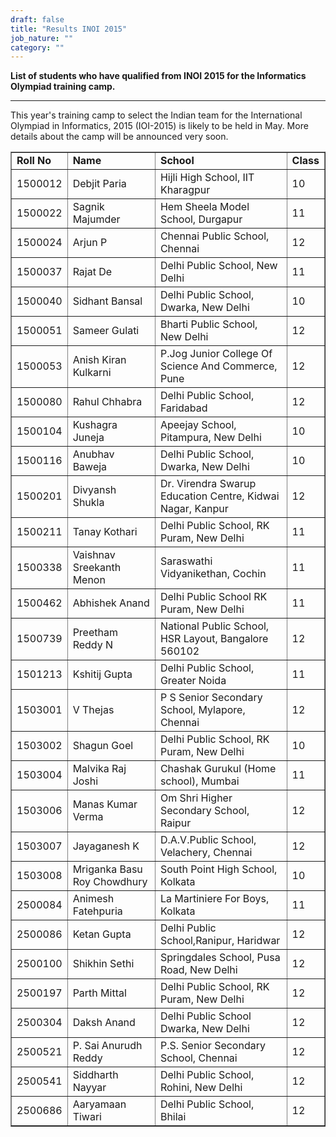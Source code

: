 ```yaml
---
draft: false
title: "Results INOI 2015"
job_nature: ""
category: ""
---
```


<p style="font-weight: bold"> List of students who have qualified
from INOI 2015 for the Informatics Olympiad training camp.</p>
<hr>

<p>This year's training camp to select the Indian team for the
International Olympiad in Informatics, 2015 (IOI-2015) is likely
to be held in May.  More details
about the camp will be announced very soon. </p>

<table cellpadding="2" cellspacing="2" border="1" width="100%">

  <tr>
    <td style="width: 11%;"><b>Roll No</b></td>
    <td><b>Name</b></td>
    <td><b>School</b></td>
    <td style="width: 10%;"><b>Class</b></td>
  </tr>

  <tr>
    <td>1500012</td>
    <td>Debjit Paria</td>
    <td>Hijli High School, IIT Kharagpur</td>
    <td>10</td>
  </tr>

  <tr>
    <td>1500022</td>
    <td>Sagnik Majumder</td>
    <td>Hem Sheela Model School, Durgapur</td>
    <td>11</td>
  </tr>

  <tr>
    <td>1500024</td>
    <td>Arjun P</td>
    <td>Chennai Public School, Chennai</td>
    <td>12</td>
  </tr>

  <tr>
    <td>1500037</td>
    <td>Rajat De</td>
    <td>Delhi Public School, New Delhi</td>
    <td>11</td>
  </tr>

  <tr>
    <td>1500040</td>
    <td>Sidhant Bansal</td>
    <td>Delhi Public School, Dwarka, New Delhi</td>
    <td>10</td>
  </tr>

  <tr>
    <td>1500051</td>
    <td>Sameer Gulati</td>
    <td>Bharti Public School, New Delhi</td>
    <td>12</td>
  </tr>

  <tr>
    <td>1500053</td>
    <td>Anish Kiran Kulkarni</td>
    <td>P.Jog Junior College Of Science And Commerce, Pune</td>
    <td>12</td>
  </tr>

  <tr>
    <td>1500080</td>
    <td>Rahul Chhabra</td>
    <td>Delhi Public School, Faridabad</td>
    <td>12</td>
  </tr>

  <tr>
    <td>1500104</td>
    <td>Kushagra Juneja</td>
    <td>Apeejay School, Pitampura, New Delhi</td>
    <td>10</td>
  </tr>

  <tr>
    <td>1500116</td>
    <td>Anubhav Baweja</td>
    <td>Delhi Public School, Dwarka, New Delhi</td>
    <td>10</td>
  </tr>

  <tr>
    <td>1500201</td>
    <td>Divyansh Shukla</td>
    <td>Dr. Virendra Swarup Education Centre, Kidwai Nagar, Kanpur</td>
    <td>12</td>
  </tr>

  <tr>
    <td>1500211</td>
    <td>Tanay Kothari</td>
    <td>Delhi Public School, RK Puram, New Delhi</td>
    <td>11</td>
  </tr>

  <tr>
    <td>1500338</td>
    <td>Vaishnav Sreekanth Menon</td>
    <td>Saraswathi Vidyanikethan, Cochin</td>
    <td>11</td>
  </tr>

  <tr>
    <td>1500462</td>
    <td>Abhishek Anand</td>
    <td>Delhi Public School RK Puram, New Delhi</td>
    <td>11</td>
  </tr>

  <tr>
    <td>1500739</td>
    <td>Preetham Reddy N</td>
    <td>National Public School, HSR Layout, Bangalore 560102</td>
    <td>12</td>
  </tr>

  <tr>
    <td>1501213</td>
    <td>Kshitij Gupta</td>
    <td>Delhi Public School, Greater Noida</td>
    <td>11</td>
  </tr>

  <tr><td align=right>1503001</td>
    <td>V Thejas</td>
    <td>P S Senior Secondary School, Mylapore, Chennai</td>
    <td>12</td>
  </tr>

  <tr>
    <td align=right>1503002</td>
    <td>Shagun Goel</td>
    <td>Delhi Public School, RK Puram, New Delhi</td>
    <td>10</td>
  </tr>

  <tr>
    <td align=right>1503004</td>
    <td>Malvika Raj Joshi</td>
    <td>Chashak Gurukul (Home school), Mumbai</td>
    <td>11</td>
  </tr>

  <tr><td align=right>1503006</td>
    <td>Manas Kumar Verma</td>
    <td>Om Shri Higher Secondary School, Raipur</td>
    <td>12</td>
  </tr>

  <tr><td align=right>1503007</td>
    <td>Jayaganesh K</td>
    <td>D.A.V.Public School, Velachery, Chennai</td>
    <td>12</td>
  </tr>

  <tr>
    <td align=right>1503008</td>
    <td>Mriganka Basu Roy Chowdhury</td>
    <td>South Point High School, Kolkata</td>
    <td>10</td>
  </tr>

  <tr>
    <td>2500084</td>
    <td>Animesh Fatehpuria</td>
    <td>La Martiniere For Boys, Kolkata</td>
    <td>11</td>
  </tr>

  <tr>
    <td>2500086</td>
    <td>Ketan Gupta</td>
    <td>Delhi Public School,Ranipur, Haridwar</td>
    <td>12</td>
  </tr>

  <tr>
    <td>2500100</td>
    <td>Shikhin Sethi</td>
    <td>Springdales School, Pusa Road, New Delhi</td>
    <td>12</td>
  </tr>


  <tr>
    <td>2500197</td>
    <td>Parth Mittal</td>
    <td>Delhi Public School, RK Puram, New Delhi</td>
    <td>12</td>
  </tr>

  <tr>
    <td>2500304</td>
    <td>Daksh Anand</td>
    <td>Delhi Public School Dwarka, New Delhi</td>
    <td>12</td>
  </tr>

  <tr>
    <td>2500521</td>
    <td>P. Sai Anurudh Reddy</td>
    <td>P.S. Senior Secondary School, Chennai</td>
    <td>12</td>
  </tr>

  <tr>
    <td>2500541</td>
    <td>Siddharth Nayyar</td>
    <td>Delhi Public School, Rohini, New Delhi</td>
    <td>12</td>
  </tr>

  <tr>
    <td>2500686</td>
    <td>Aaryamaan Tiwari</td>
    <td>Delhi Public School, Bhilai</td>
    <td>12</td>
  </tr>

</table>

